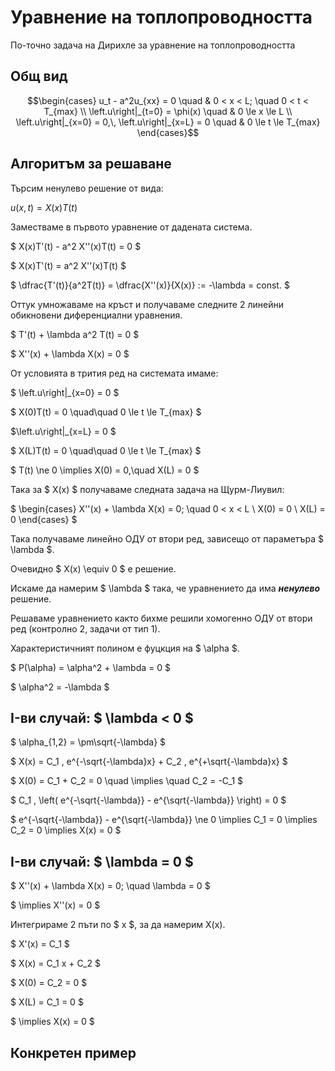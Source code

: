 # Уравнение на топлопроводността

По-точно задача на Дирихле за уравнение на топлопроводността

## Общ вид

```math
\begin{cases}
    u_t - a^2u_{xx} = 0 \quad & 0 < x < L; \quad 0 < t < T_{max}
    \\
    \left.u\right|_{t=0} = \phi(x) \quad & 0 \le x \le L
    \\
    \left.u\right|_{x=0} = 0,\, \left.u\right|_{x=L} = 0 \quad & 0 \le t \le T_{max}
\end{cases}
```

## Алгоритъм за решаване

Търсим ненулево решение от вида:

$` u(x, t) = X(x)T(t) `$

Заместваме в първото уравнение от дадената система.

$ X(x)T'(t) - a^2 X''(x)T(t) = 0 $

$ X(x)T'(t) = a^2 X''(x)T(t) $

$ \dfrac{T'(t)}{a^2T(t)} = \dfrac{X''(x)}{X(x)} := -\lambda = const. $

Оттук умножаваме на кръст и получаваме следните 2 линейни обикновени диференциални уравнения.

$ T'(t) + \lambda a^2 T(t) = 0 $

$ X''(x) + \lambda X(x) = 0 $

От условията в трития ред на системата имаме:

$ \left.u\right|_{x=0} = 0 $

$ X(0)T(t) = 0 \quad\quad 0 \le t \le T_{max} $

$\left.u\right|_{x=L} = 0 $

$ X(L)T(t) = 0 \quad\quad 0 \le t \le T_{max} $

$ T(t) \ne 0 \implies X(0) = 0,\quad X(L) = 0 $

Така за $ X(x) $ получаваме следната задача на Щурм-Лиувил:

$
\begin{cases}
    X''(x) + \lambda X(x) = 0; \quad 0 < x < L
    \\
    X(0) = 0
    \\
    X(L) = 0
\end{cases}
$

Така получаваме линейно ОДУ от втори ред, зависещо от параметъра $ \lambda $.

Очевидно $ X(x) \equiv 0 $ е решение.

Искаме да намерим $ \lambda $ така, че уравнението да има _**ненулево**_ решение.

Решаваме уравнението както бихме решили хомогенно ОДУ от втори ред (контролно 2, задачи от тип 1).

Характеристичният полином е фуцкция на $ \alpha $.

$ P(\alpha) = \alpha^2 + \lambda  = 0 $

$ \alpha^2 = -\lambda $

## I-ви случай: $ \lambda < 0 $

$ \alpha_{1,2} = \pm\sqrt{-\lambda} $

$ X(x) = C_1 \, e^{-\sqrt{-\lambda}x} + C_2 \, e^{+\sqrt{-\lambda}x} $

$ X(0) = C_1 + C_2 = 0 \quad \implies \quad C_2 = -C_1 $

$ C_1 \, \left( e^{-\sqrt{-\lambda}} - e^{\sqrt{-\lambda}} \right) = 0 $

$ e^{-\sqrt{-\lambda}} - e^{\sqrt{-\lambda}} \ne 0 \implies C_1 = 0 \implies C_2 = 0 \implies X(x) = 0 $

## I-ви случай: $ \lambda = 0 $

$ X''(x) + \lambda X(x) = 0; \quad \lambda = 0 $

$ \implies X''(x) = 0 $

Интегрираме 2 пъти по $ x $, за да намерим X(x).

$ X'(x) = C_1 $

$ X(x) = C_1 x + C_2 $

$ X(0) = C_2 = 0 $

$ X(L) = C_1 = 0 $

$ \implies X(x) = 0 $

## Конкретен пример